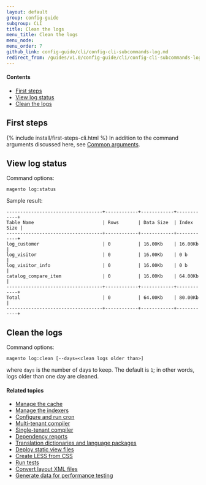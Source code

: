 ```yaml
---
layout: default
group: config-guide
subgroup: CLI
title: Clean the logs
menu_title: Clean the logs
menu_node: 
menu_order: 7
github_link: config-guide/cli/config-cli-subcommands-log.md
redirect_from: /guides/v1.0/config-guide/cli/config-cli-subcommands-log.html
---
```



#### Contents

*	<a href="#config-cli-before">First steps</a>
*	<a href="#config-cli-subcommands-log-status">View log status</a>
*	<a href="#config-cli-subcommands-log-clean">Clean the logs</a>

<h2 id="config-cli-before">First steps</h2>
{% include install/first-steps-cli.html %}
In addition to the command arguments discussed here, see <a href="{{ site.gdeurl }}config-guide/cli/config-cli-subcommands.html#config-cli-subcommands-common">Common arguments</a>.

<h2 id="config-cli-subcommands-log-status">View log status</h2>
Command options:

	magento log:status

Sample result:

	-----------------------------------+------------+------------+------------+
	Table Name                         | Rows       | Data Size  | Index Size |
	-----------------------------------+------------+------------+------------+
	log_customer                       | 0          | 16.00Kb    | 16.00Kb    |
	log_visitor                        | 0          | 16.00Kb    | 0 b        |
	log_visitor_info                   | 0          | 16.00Kb    | 0 b        |
	catalog_compare_item               | 0          | 16.00Kb    | 64.00Kb    |
	-----------------------------------+------------+------------+------------+
	Total                              | 0          | 64.00Kb    | 80.00Kb    |
	-----------------------------------+------------+------------+------------+

<h2 id="config-cli-subcommands-log-clean">Clean the logs</h2>
Command options:

	magento log:clean [--days=<clean logs older than>]

where `days` is the number of days to keep. The default is `1`; in other words, logs older than one day are cleaned.

#### Related topics

*	<a href="{{ site.gdeurl }}config-guide/cli/config-cli-subcommands-cache.html">Manage the cache</a>
*	<a href="{{ site.gdeurl }}config-guide/cli/config-cli-subcommands-index.html">Manage the indexers</a>
*	<a href="{{ site.gdeurl }}config-guide/cli/config-cli-subcommands-cron.html">Configure and run cron</a>
*	<a href="{{ site.gdeurl }}config-guide/cli/config-cli-subcommands-compiler-multi.html">Multi-tenant compiler</a>
*	<a href="{{ site.gdeurl }}config-guide/cli/config-cli-subcommands-compiler-single.html">Single-tenant compiler</a>
*	<a href="{{ site.gdeurl }}config-guide/cli/config-cli-subcommands-depen.html">Dependency reports</a>
*	<a href="{{ site.gdeurl }}config-guide/cli/config-cli-subcommands-i18n.html">Translation dictionaries and language packages</a>
*	<a href="{{ site.gdeurl }}config-guide/cli/config-cli-subcommands-static-view.html">Deploy static view files</a>
*	<a href="{{ site.gdeurl }}config-guide/cli/config-cli-subcommands-less-sass.html">Create LESS from CSS</a>
*	<a href="{{ site.gdeurl }}config-guide/cli/config-cli-subcommands-test.html">Run tests</a>
*	<a href="{{ site.gdeurl }}config-guide/cli/config-cli-subcommands-layout-xml.html">Convert layout XML files</a>
*	<a href="{{ site.gdeurl }}config-guide/cli/config-cli-subcommands-perf-data.html">Generate data for performance testing</a>